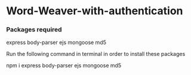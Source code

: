 # Word-Weaver-with-authentication

### Packages required
express
body-parser
ejs
mongoose
md5

Run the following command in terminal in order to install these packages

npm i express body-parser ejs mongoose md5
